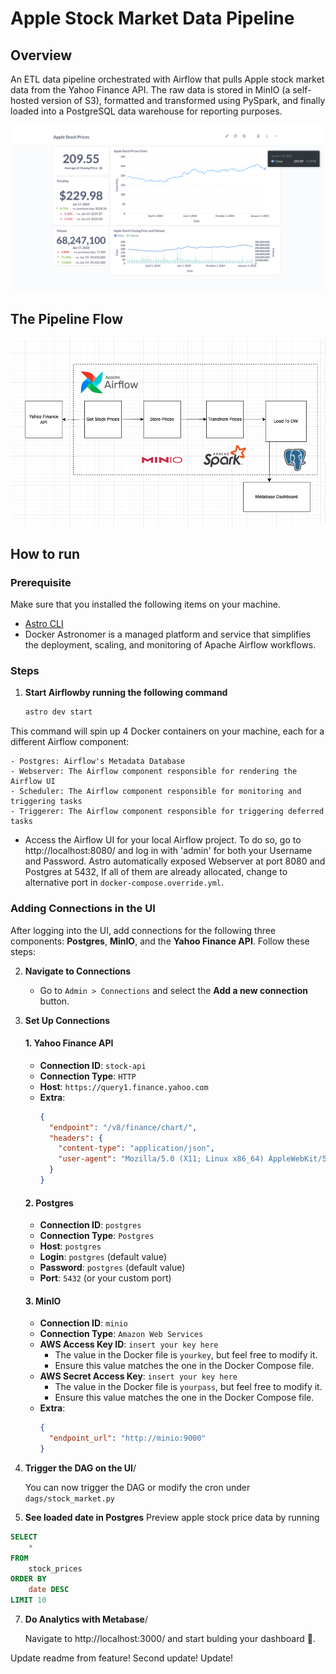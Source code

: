 # Apple Stock Market Data Pipeline

## Overview

An ETL data pipeline orchestrated with Airflow that pulls Apple stock market data from the Yahoo Finance API. The raw data is stored in MinIO (a self-hosted version of S3), formatted and transformed using PySpark, and finally loaded into a PostgreSQL data warehouse for reporting purposes.

![Dashboard](img/dashboard.png)

## The Pipeline Flow

![Dashboard](img/flow.png)

## How to run

### Prerequisite

Make sure that you installed the following items on your machine.

- [Astro CLI](https://pages.github.com/)
- Docker
  Astronomer is a managed platform and service that simplifies the deployment, scaling, and monitoring of Apache Airflow workflows.

### Steps

1. **Start Airflowby running the following command**
   ```bash
   astro dev start
   ```

This command will spin up 4 Docker containers on your machine, each for a different Airflow component:

    - Postgres: Airflow's Metadata Database
    - Webserver: The Airflow component responsible for rendering the Airflow UI
    - Scheduler: The Airflow component responsible for monitoring and triggering tasks
    - Triggerer: The Airflow component responsible for triggering deferred tasks

- Access the Airflow UI for your local Airflow project. To do so, go to http://localhost:8080/ and log in with 'admin' for both your Username and Password. Astro automatically exposed Webserver at port 8080 and Postgres at 5432, If all of them are already allocated, change to alternative port in `docker-compose.override.yml`.

### Adding Connections in the UI

After logging into the UI, add connections for the following three components: **Postgres**, **MinIO**, and the **Yahoo Finance API**. Follow these steps:

2. **Navigate to Connections**

   - Go to `Admin > Connections` and select the **Add a new connection** button.

3. **Set Up Connections**

   #### 1. Yahoo Finance API

   - **Connection ID**: `stock-api`
   - **Connection Type**: `HTTP`
   - **Host**: `https://query1.finance.yahoo.com`
   - **Extra**:
     ```json
     {
       "endpoint": "/v8/finance/chart/",
       "headers": {
         "content-type": "application/json",
         "user-agent": "Mozilla/5.0 (X11; Linux x86_64) AppleWebKit/537.36 (KHTML, like Gecko) Chrome/108.0.0.0 Safari/537.36"
       }
     }
     ```

   #### 2. Postgres

   - **Connection ID**: `postgres`
   - **Connection Type**: `Postgres`
   - **Host**: `postgres`
   - **Login**: `postgres` (default value)
   - **Password**: `postgres` (default value)
   - **Port**: `5432` (or your custom port)

   #### 3. MinIO

   - **Connection ID**: `minio`
   - **Connection Type**: `Amazon Web Services`
   - **AWS Access Key ID**: `insert your key here`
     - The value in the Docker file is `yourkey`, but feel free to modify it.
     - Ensure this value matches the one in the Docker Compose file.
   - **AWS Secret Access Key**: `insert your key here`
     - The value in the Docker file is `yourpass`, but feel free to modify it.
     - Ensure this value matches the one in the Docker Compose file.
   - **Extra**:
     ```json
     {
       "endpoint_url": "http://minio:9000"
     }
     ```

4. **Trigger the DAG on the UI**/

   You can now trigger the DAG or modify the cron under `dags/stock_market.py`

5. **See loaded date in Postgres**
   Preview apple stock price data by running

```sql
SELECT
    *
FROM
    stock_prices
ORDER BY
    date DESC
LIMIT 10
```

7. **Do Analytics with Metabase**/

   Navigate to http://localhost:3000/ and start bulding your dashboard 🚀.

Update readme from feature!
Second update!
Update!
